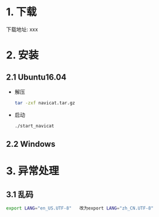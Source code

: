 # 1. 下载

下载地址: xxx

# 2. 安装

## 2.1 Ubuntu16.04

* 解压

  ```bash
  tar -zxf navicat.tar.gz
  ```

* 启动

  ```bash
  ./start_navicat
  ```

## 2.2 Windows

# 3. 异常处理

## 3.1 乱码

```bash
export LANG="en_US.UTF-8"   改为export LANG="zh_CN.UTF-8"
```

